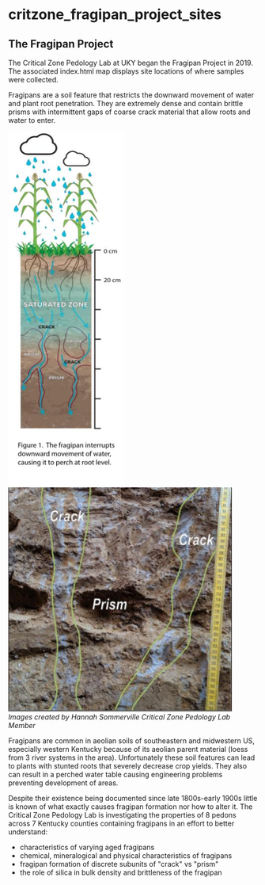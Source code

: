 # critzone_fragipan_project_sites
## The Fragipan Project

The Critical Zone Pedology Lab at UKY began the Fragipan Project in 2019. The associated index.html map displays site locations of where samples were collected.

Fragipans are a soil feature that restricts the downward movement of water and plant root penetration. They are extremely dense and contain brittle prisms with intermittent gaps of coarse crack material that allow roots and water to enter.

![illustration of fragipan](graphics/fragipan_illustration.jpg)
![demarcated prism crack zones of pedons](graphics/demarcated_prism_crack.jpg)
*Images created by Hannah Sommerville Critical Zone Pedology Lab Member*

Fragipans are common in aeolian soils of southeastern and midwestern US, especially western Kentucky because of its aeolian parent material (loess from 3 river systems in the area). Unfortunately these soil features can lead to plants with stunted roots that severely decrease crop yields. They also can result in a perched water table causing engineering problems preventing development of areas.

 Despite their existence being documented since late 1800s-early 1900s little is known of what exactly causes fragipan formation nor how to alter it. The Critical Zone Pedology Lab is investigating the properties of 8 pedons across 7 Kentucky counties containing fragipans in an effort to better understand:
 - characteristics of varying aged fragipans
 - chemical, mineralogical and physical characteristics of fragipans
 - fragipan formation of discrete subunits of "crack" vs "prism"
 - the role of silica in bulk density and brittleness of the fragipan






